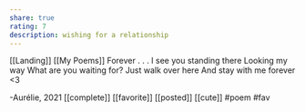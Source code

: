 ```yaml
---
share: true
rating: 7
description: wishing for a relationship
---
```

[[Landing]] [[My Poems]]
Forever
.
.
.
I see you standing there 
Looking my way
What are you waiting for?
Just walk over here 
And stay with me forever <3

-Aurélie, 2021
[[complete]] [[favorite]] [[posted]] [[cute]] 
#poem #fav